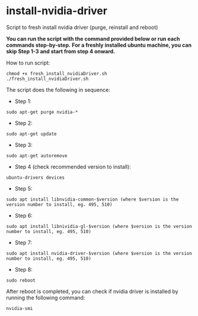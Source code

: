 # install-nvidia-driver
Script to fresh install nvidia driver (purge, reinstall and reboot)

**You can run the script with the command provided below or run each commands step-by-step.**
**For a freshly installed ubuntu machine, you can skip Step 1-3 and start from step 4 onward.**

How to run script:
```shell
chmod +x fresh_install_nvidiaDriver.sh
./fresh_install_nvidiaDriver.sh
```

The script does the following in sequence:
* Step 1: 
```shell 
sudo apt-get purge nvidia-* 
```
* Step 2: 
```shell 
sudo apt-get update 
```
* Step 3: 
```shell 
sudo apt-get autoremove 
```
* Step 4 (check recommended version to install): 
```shell 
ubuntu-drivers devices 
```
* Step 5: 
```shell 
sudo apt install libnvidia-common-$version (where $version is the version number to install, eg. 495, 510) 
```
* Step 6: 
```shell 
sudo apt install libnividia-gl-$version (where $version is the version number to install, eg. 495, 510) 
```
* Step 7: 
```shell 
sudo apt install nvidia-driver-$version (where $version is the version number to install, eg. 495, 510) 
```
* Step 8: 
```shell 
sudo reboot 
```

After reboot is completed, you can check if nvidia driver is installed by running the following command:
```shell
nvidia-smi
```

